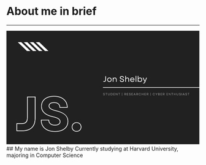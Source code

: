 # About me in brief
---
<img src="https://github.com/jon-shel/jon-shel/blob/8f9a02648506279297ab078d023d55003fcf2655/JS..png">
## My name is Jon Shelby
Currently studying at Harvard University, majoring in Computer Science

